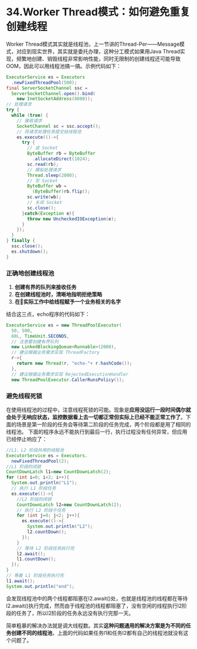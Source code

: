 # 34.Worker Thread模式：如何避免重复创建线程

Worker Thread模式其实就是线程池，上一节讲的Thread-Per——Message模式，对应到现实世界，其实就是委托办理，这种分工模式如果用Java Thread实现，频繁地创建、销毁线程非常影响性能，同时无限制的创建线程还可能导致OOM，因此可以用线程池搞一搞。示例代码如下：

```Java
ExecutorService es = Executors
  .newFixedThreadPool(500);
final ServerSocketChannel ssc =
  ServerSocketChannel.open().bind(
    new InetSocketAddress(8080));
// 处理请求    
try {
  while (true) {
    // 接收请求
    SocketChannel sc = ssc.accept();
    // 将请求处理任务提交给线程池
    es.execute(()->{
      try {
        // 读 Socket
        ByteBuffer rb = ByteBuffer
          .allocateDirect(1024);
        sc.read(rb);
        // 模拟处理请求
        Thread.sleep(2000);
        // 写 Socket
        ByteBuffer wb =
          (ByteBuffer)rb.flip();
        sc.write(wb);
        // 关闭 Socket
        sc.close();
      }catch(Exception e){
        throw new UncheckedIOException(e);
      }
    });
  }
} finally {
  ssc.close();
  es.shutdown();
}   
```

### 正确地创建线程池

1. **创建有界的队列来接收任务**
2. **在创建线程池时，清晰地指明拒绝策略**
3. **在实际工作中给线程赋予一个业务相关的名字**

结合这三点，echo程序的代码如下：

```Java
ExecutorService es = new ThreadPoolExecutor(
  50, 500,
  60L, TimeUnit.SECONDS,
  // 注意要创建有界队列
  new LinkedBlockingQueue<Runnable>(2000),
  // 建议根据业务需求实现 ThreadFactory
  r->{
    return new Thread(r, "echo-"+ r.hashCode());
  },
  // 建议根据业务需求实现 RejectedExecutionHandler
  new ThreadPoolExecutor.CallerRunsPolicy());
```

### 避免线程死锁
在使用线程池的过程中，注意线程死锁的可能。现象是**应用没运行一段时间偶尔就会处于无响应状态，监控数据看上去一切都正常但实际上已经不能正常工作了**。下面的场景是第一阶段的任务会等待第二阶段的任务完成，两个阶段都是用了相同的线程池。
下面的程序永远不能执行到最后一行，执行过程没有任何异常，但应用已经停止响应了：

```Java
//L1、L2 阶段共用的线程池
ExecutorService es = Executors.
  newFixedThreadPool(2);
//L1 阶段的闭锁    
CountDownLatch l1=new CountDownLatch(2);
for (int i=0; i<2; i++){
  System.out.println("L1");
  // 执行 L1 阶段任务
  es.execute(()->{
    //L2 阶段的闭锁
    CountDownLatch l2=new CountDownLatch(2);
    // 执行 L2 阶段子任务
    for (int j=0; j<2; j++){
      es.execute(()->{
        System.out.println("L2");
        l2.countDown();
      });
    }
    // 等待 L2 阶段任务执行完
    l2.await();
    l1.countDown();
  });
}
// 等着 L1 阶段任务执行完
l1.await();
System.out.println("end");
```

会发现线程池中的两个线程都阻塞在l2.await()处，也就是线程池的线程都在等待l2.await()执行完成，然而由于线程池的线程都阻塞了，没有空闲的线程执行l2阶段的任务了，所以l2阶段的任务永远没有执行完那一天。

简单粗暴的解决办法就是调大线程数。其实**这种问题通用的解决方案是为不同的任务创建不同的线程池**，上面的代码如果任务l1和任务l2都有自己的线程池就没有这个问题了。
